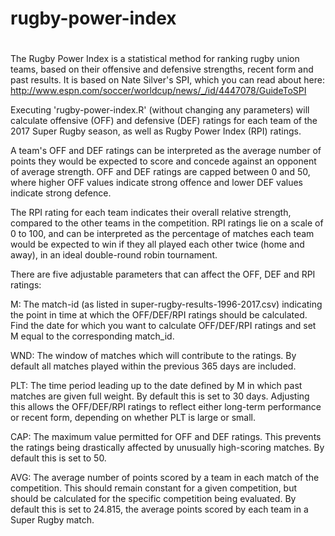 # rugby-power-index
# 
The Rugby Power Index is a statistical method for ranking rugby union
teams, based on their offensive and defensive strengths, recent form and
past results. It is based on Nate Silver's SPI, which you can read about
here: http://www.espn.com/soccer/worldcup/news/_/id/4447078/GuideToSPI

Executing 'rugby-power-index.R' (without changing any parameters) will
calculate offensive (OFF) and defensive (DEF) ratings for each team of
the 2017 Super Rugby season, as well as Rugby Power Index (RPI) ratings.

A team's OFF and DEF ratings can be interpreted as the average number of
points they would be expected to score and concede against an opponent
of average strength. OFF and DEF ratings are capped between 0 and 50,
where higher OFF values indicate strong offence and lower DEF values
indicate strong defence.

The RPI rating for each team indicates their overall relative strength,
compared to the other teams in the competition. RPI ratings lie on a
scale of 0 to 100, and can be interpreted as the percentage of matches
each team would be expected to win if they all played each other twice
(home and away), in an ideal double-round robin tournament.

There are five adjustable parameters that can affect the OFF, DEF and
RPI ratings:

M: The match-id (as listed in super-rugby-results-1996-2017.csv)
indicating the point in time at which the OFF/DEF/RPI ratings should be
calculated. Find the date for which you want to calculate OFF/DEF/RPI
ratings and set M equal to the corresponding match_id.

WND: The window of matches which will contribute to the ratings. By
default all matches played within the previous 365 days are included.

PLT: The time period leading up to the date defined by M in which past
matches are given full weight. By default this is set to 30 days.
Adjusting this allows the OFF/DEF/RPI ratings to reflect either
long-term performance or recent form, depending on whether PLT is large
or small.

CAP: The maximum value permitted for OFF and DEF ratings. This prevents
the ratings being drastically affected by unusually high-scoring
matches. By default this is set to 50.

AVG: The average number of points scored by a team in each match of the
competition. This should remain constant for a given competition, but
should be calculated for the specific competition being evaluated. By
default this is set to 24.815, the average points scored by each team in
a Super Rugby match.


